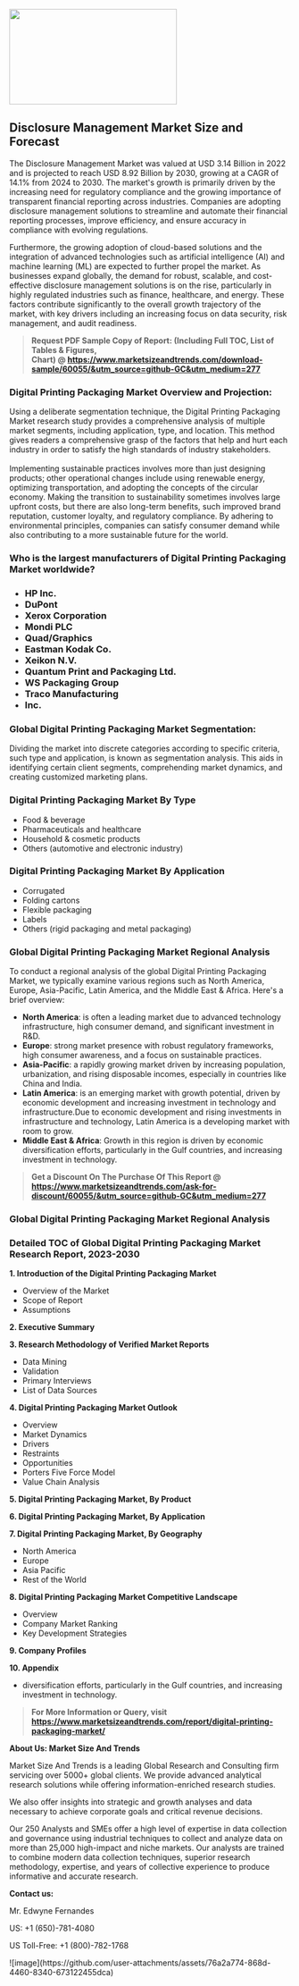 <p><img class="alignnone size-medium wp-image-20088" src="https://ffe5etoiles.com/wp-content/uploads/2024/12/MST1-300x171.png" alt="" width="300" height="171" /></p><h2>Disclosure Management Market Size and Forecast</h2><p>The Disclosure Management Market was valued at USD 3.14 Billion in 2022 and is projected to reach USD 8.92 Billion by 2030, growing at a CAGR of 14.1% from 2024 to 2030. The market's growth is primarily driven by the increasing need for regulatory compliance and the growing importance of transparent financial reporting across industries. Companies are adopting disclosure management solutions to streamline and automate their financial reporting processes, improve efficiency, and ensure accuracy in compliance with evolving regulations.</p><p>Furthermore, the growing adoption of cloud-based solutions and the integration of advanced technologies such as artificial intelligence (AI) and machine learning (ML) are expected to further propel the market. As businesses expand globally, the demand for robust, scalable, and cost-effective disclosure management solutions is on the rise, particularly in highly regulated industries such as finance, healthcare, and energy. These factors contribute significantly to the overall growth trajectory of the market, with key drivers including an increasing focus on data security, risk management, and audit readiness.</p></p><blockquote id="" class=""><strong>Request PDF Sample Copy of Report: (Including Full TOC, List of Tables &amp; Figures, Chart)&nbsp;@&nbsp;<strong><a href="https://www.marketsizeandtrends.com/download-sample/60055/&utm_source=github-GC&utm_medium=277" target="_blank">https://www.marketsizeandtrends.com/download-sample/60055/&utm_source=github-GC&utm_medium=277</a></strong></strong></blockquote><h3 id="" class="">Digital Printing Packaging Market&nbsp;Overview and Projection:</h3><p id="" class="">Using a deliberate segmentation technique, the Digital Printing Packaging Market research study provides a comprehensive analysis of multiple market segments, including application, type, and location. This method gives readers a comprehensive grasp of the factors that help and hurt each industry in order to satisfy the high standards of industry stakeholders. <br /> <br />Implementing sustainable practices involves more than just designing products; other operational changes include using renewable energy, optimizing transportation, and adopting the concepts of the circular economy. Making the transition to sustainability sometimes involves large upfront costs, but there are also long-term benefits, such improved brand reputation, customer loyalty, and regulatory compliance. By adhering to environmental principles, companies can satisfy consumer demand while also contributing to a more sustainable future for the world.</p><h3 id="" class="">Who is the largest manufacturers of&nbsp;Digital Printing Packaging Market worldwide?</h3><h3 class=""><p><ul><li>HP Inc. </li><li> DuPont </li><li> Xerox Corporation </li><li> Mondi PLC </li><li> Quad/Graphics </li><li> Eastman Kodak Co. </li><li> Xeikon N.V. </li><li> Quantum Print and Packaging Ltd. </li><li> WS Packaging Group </li><li> Traco Manufacturing </li><li> Inc.</li></ul></p></h3><h3 id="" class="">Global&nbsp;Digital Printing Packaging Market Segmentation:</h3><p id="" class="">Dividing the market into discrete categories according to specific criteria, such type and application, is known as segmentation analysis. This aids in identifying certain client segments, comprehending market dynamics, and creating customized marketing plans.</p><h3 id="" class="">Digital Printing Packaging Market&nbsp;By Type</h3><p><p><ul><li>Food & beverage </li><li> Pharmaceuticals and healthcare </li><li> Household & cosmetic products </li><li> Others (automotive and electronic industry)</p></li></ul></p></p><h3 id="" class="">Digital Printing Packaging Market&nbsp;By Application</h3><p class=""><p><ul><li>Corrugated </li><li> Folding cartons </li><li> Flexible packaging </li><li> Labels </li><li> Others (rigid packaging and metal packaging)</li></ul></p></p><h3 id="" class="">Global Digital Printing Packaging Market Regional Analysis</h3><p id="" class="">To conduct a regional analysis of the global Digital Printing Packaging Market, we typically examine various regions such as North America, Europe, Asia-Pacific, Latin America, and the Middle East &amp; Africa. Here's a brief overview:</p><ul><li><strong>North America</strong>: is often a leading market due to advanced technology infrastructure, high consumer demand, and significant investment in R&amp;D.</li><li><strong>Europe</strong>: strong market presence with robust regulatory frameworks, high consumer awareness, and a focus on sustainable practices.</li><li><strong>Asia-Pacific</strong>: a rapidly growing market driven by increasing population, urbanization, and rising disposable incomes, especially in countries like China and India.</li><li><strong>Latin America</strong>: is an emerging market with growth potential, driven by economic development and increasing investment in technology and infrastructure.Due to economic development and rising investments in infrastructure and technology, Latin America is a developing market with room to grow.</li><li><strong>Middle East &amp; Africa</strong>: Growth in this region is driven by economic diversification efforts, particularly in the Gulf countries, and increasing investment in technology.</li></ul><blockquote id="" class=""><strong>Get a Discount On The Purchase Of This Report @ <strong><a href="https://www.marketsizeandtrends.com/ask-for-discount/60055/&utm_source=github-GC&utm_medium=277" target="_blank">https://www.marketsizeandtrends.com/ask-for-discount/60055/&utm_source=github-GC&utm_medium=277</a></strong></strong></blockquote><h3 id="" class="">Global Digital Printing Packaging Market Regional Analysis</h3><h3 id="" class="">Detailed TOC of Global Digital Printing Packaging Market Research Report, 2023-2030</h3><p id="" class=""><strong>1. Introduction of the Digital Printing Packaging Market</strong></p><ul><li>Overview of the Market</li><li>Scope of Report</li><li>Assumptions</li></ul><p id="" class=""><strong>2. Executive Summary</strong></p><p id="" class=""><strong>3. Research Methodology of Verified Market Reports</strong></p><ul><li>Data Mining</li><li>Validation</li><li>Primary Interviews</li><li>List of Data Sources</li></ul><p id="" class=""><strong>4. Digital Printing Packaging Market Outlook</strong></p><ul><li>Overview</li><li>Market Dynamics</li><li>Drivers</li><li>Restraints</li><li>Opportunities</li><li>Porters Five Force Model</li><li>Value Chain Analysis</li></ul><p id="" class=""><strong>5. Digital Printing Packaging Market, By Product</strong></p><p id="" class=""><strong>6. Digital Printing Packaging Market, By Application</strong></p><p id="" class=""><strong>7. Digital Printing Packaging Market, By Geography</strong></p><ul><li>North America</li><li>Europe</li><li>Asia Pacific</li><li>Rest of the World</li></ul><p id="" class=""><strong>8. Digital Printing Packaging Market Competitive Landscape</strong></p><ul><li>Overview</li><li>Company Market Ranking</li><li>Key Development Strategies</li></ul><p id="" class=""><strong>9. Company Profiles</strong></p><p id="" class=""><strong>10. Appendix</strong></p><ul><li>diversification efforts, particularly in the Gulf countries, and increasing investment in technology.</li></ul><blockquote id="" class=""><strong>For More Information or Query, visit <strong><strong><a href="https://www.marketsizeandtrends.com/report/digital-printing-packaging-market/" target="_blank">https://www.marketsizeandtrends.com/report/digital-printing-packaging-market/</a></strong></strong></strong></blockquote><p id="" class=""><strong>About Us: Market Size And Trends</strong></p><p id="" class="">Market Size And Trends is a leading Global Research and Consulting firm servicing over 5000+ global clients. We provide advanced analytical research solutions while offering information-enriched research studies.</p><p id="" class="">We also offer insights into strategic and growth analyses and data necessary to achieve corporate goals and critical revenue decisions.</p><p id="" class="">Our 250 Analysts and SMEs offer a high level of expertise in data collection and governance using industrial techniques to collect and analyze data on more than 25,000 high-impact and niche markets. Our analysts are trained to combine modern data collection techniques, superior research methodology, expertise, and years of collective experience to produce informative and accurate research.</p><p id="" class=""><strong>Contact us:</strong></p><p id="" class="">Mr. Edwyne Fernandes</p><p id="" class="">US: +1 (650)-781-4080</p><p id="" class="">US Toll-Free: +1 (800)-782-1768</p>
![image](https://github.com/user-attachments/assets/76a2a774-868d-4460-8340-673122455dca)
